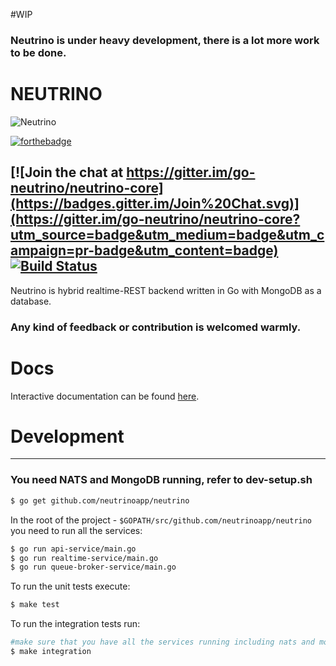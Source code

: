 #WIP

### Neutrino is under heavy development, there is a lot more work to be done.

# NEUTRINO

![Neutrino](https://media.giphy.com/media/3o85xnGaP3m49VmBDW/giphy.gif)


[![forthebadge](http://forthebadge.com/images/badges/built-with-love.svg)](http://forthebadge.com)

[![Join the chat at https://gitter.im/go-neutrino/neutrino-core](https://badges.gitter.im/Join%20Chat.svg)](https://gitter.im/go-neutrino/neutrino-core?utm_source=badge&utm_medium=badge&utm_campaign=pr-badge&utm_content=badge)   
[![Build Status](https://travis-ci.org/go-neutrino/neutrino.svg?branch=master)](https://travis-ci.org/go-neutrino/neutrino)
--------------
Neutrino is hybrid realtime-REST backend written in Go with MongoDB as a database.

### Any kind of feedback or contribution is welcomed warmly.

# Docs

Interactive documentation can be found [here](http://docs.realbas3.apiary.io/#reference).

# Development
--------------

### You need NATS and MongoDB running, refer to **dev-setup.sh**

```bash
$ go get github.com/neutrinoapp/neutrino
```

In the root of the project - `$GOPATH/src/github.com/neutrinoapp/neutrino` you need to run all the services:

```bash
$ go run api-service/main.go
$ go run realtime-service/main.go
$ go run queue-broker-service/main.go
```

To run the unit tests execute:

```bash
$ make test
```

To run the integration tests run:

```bash
#make sure that you have all the services running including nats and mongodb
$ make integration
```
